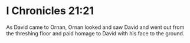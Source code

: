 # I Chronicles 21:21

As David came to Ornan, Ornan looked and saw David and went out from the threshing floor and paid homage to David with his face to the ground.
